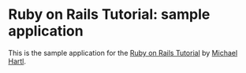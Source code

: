 # Ruby on Rails Tutorial: sample application

This is the sample application for the [Ruby on Rails Tutorial](http://railstutorial.org) by [Michael Hartl](http://michaelhartl.com/).